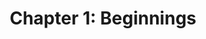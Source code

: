 ---
title: "Chapter 1: Beginnings"
image: assets/img/1943_03_06_astoria_cl-90_afloat_nara_80-g-38144_4x3_700x.jpeg
layout: chapter
---